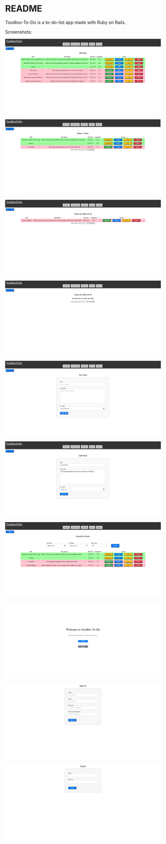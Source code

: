 # README

Toodloo-To-Do is a to-do-list app made with Ruby on Rails. 

Screenshots:

!["screenshot of the all tasks page"](https://github.com/mmcqueen92/toodloo-to-do/blob/main/public/screenshots/all_tasks.PNG?raw=true)

!["screenshot of the today's tasks page"](https://github.com/mmcqueen92/toodloo-to-do/blob/main/public/screenshots/today_tasks.PNG?raw=true)

!["screenshot of the tasks for day page"](https://github.com/mmcqueen92/toodloo-to-do/blob/main/public/screenshots/tasks_for_day.PNG?raw=true)

!["screenshot of the tasks for day - empty page"](https://github.com/mmcqueen92/toodloo-to-do/blob/main/public/screenshots/tasks_for_day_empty.PNG?raw=true)

!["screenshot of the new task page"](https://github.com/mmcqueen92/toodloo-to-do/blob/main/public/screenshots/new_task.PNG?raw=true)

!["screenshot of the edit task page"](https://github.com/mmcqueen92/toodloo-to-do/blob/main/public/screenshots/edit_task.PNG?raw=true)

!["screenshot of the search for tasks page"](https://github.com/mmcqueen92/toodloo-to-do/blob/main/public/screenshots/search_for_tasks.PNG?raw=true)

!["screenshot of the landing page"](https://github.com/mmcqueen92/toodloo-to-do/blob/main/public/screenshots/landing.PNG?raw=true)

!["screenshot of the register page"](https://github.com/mmcqueen92/toodloo-to-do/blob/main/public/screenshots/sign_up.PNG?raw=true)

!["screenshot of the login page"](https://github.com/mmcqueen92/toodloo-to-do/blob/main/public/screenshots/login.PNG?raw=true)